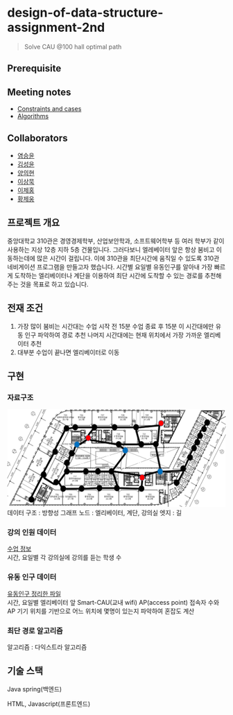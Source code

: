 # design-of-data-structure-assignment-2nd

> Solve CAU @100 hall optimal path

## Prerequisite

## Meeting notes

- [Constraints and cases](./meetings/1st-constraints-and-cases.md)
- [Algorithms](./meetings/2ndweek_algorithm.md)

## Collaborators

- [염승윤](https://github.com/yeomyeom)
- [김성윤](https://github.com/SeongYunKim)
- [양의현](https://github.com/noahluftyang)
- [이상묵](https://github.com/mukisang)
- [이제홍](https://github.com/kze20134652)
- [황제웅](https://github.com/Yukinyaa)

## 프로젝트 개요
   
   중앙대학교 310관은 경영경제학부, 산업보안학과, 소프트웨어학부 등 여러 학부가 같이 사용하는 지상 12층 지하 5층 건물입니다.
   그러다보니 엘레베이터 앞은 항상 붐비고 이동하는데에 많은 시간이 걸립니다.
   이에 310관을 최단시간에 움직일 수 있도록 310관 네비게이션 프로그램을 만들고자 했습니다.
   시간별 요일별 유동인구를 알아내 가장 빠르게 도착하는 엘리베이터나 계단을 이용하여 최단 시간에 도착할 수 있는 경로를 추천해주는 것을 목표로 하고 있습니다.

## 전재 조건
   1. 가장 많이 붐비는 시간대는 수업 시작 전 15분 수업 종료 후 15분 이 시간대에만 유동 인구 파악하여 경로 추천 나머지 시간대에는 현재 위치에서 가장 가까운 엘리베이터 추천
   2. 대부분 수업이 끝나면 엘리베이터로 이동

## 구현
   ### 자료구조
   ![310_7F](./310_7F.png)   
   데이터 구조 : 방향성 그래프
   노드 : 엘리베이터, 계단, 강의실
   엣지 : 길
   
   ### 강의 인원 데이터
   [수업 정보](https://github.com/yeomyeom/Data-structure-Design/blob/master/Team%20Project/design-of-data-structure-assignment-2nd-master/dataset/310-ap-peole-from-cau.xlsx)   
   시간, 요일별 각 강의실에 강의를 듣는 학생 수

   ### 유동 인구 데이터
   [유동인구 정리한 파일](https://github.com/yeomyeom/Data-structure-Design/blob/master/Team%20Project/design-of-data-structure-assignment-2nd-master/dataset/18-11-16-elevator-people.xlsx)   
   시간, 요일별 엘리베이터 앞 Smart-CAU(교내 wifi) AP(access point) 접속자 수와 AP 기기 위치를 기반으로 어느 위치에 몇명이 있는지 파악하여 혼잡도 계산

   ### 최단 경로 알고리즘
   알고리즘 : 다익스트라 알고리즘
   

## 기술 스택
   
   Java spring(백엔드)

   HTML, Javascript(프론트엔드)